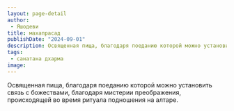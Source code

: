 ```yaml
---
layout: page-detail
author:
 - Яшодеви
title: махапрасад
publishDate: "2024-09-01"
description: Освященная пища, благодаря поеданию которой можно установить связь с божествами, благодаря мистерии преображения, происходящей во время ритуала подношения на алтаре.
tags:
 - санатана дхарма
image: 
---
```


Освященная пища, благодаря поеданию которой можно установить связь с божествами, благодаря мистерии преображения, происходящей во время ритуала подношения на алтаре.

